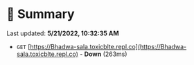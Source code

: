 # 📖 Summary
Last updated: **5/21/2022, 10:32:35 AM**

- `GET` [https://Bhadwa-sala.toxicblte.repl.co](https://Bhadwa-sala.toxicblte.repl.co) - **Down** (263ms)
